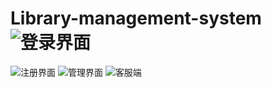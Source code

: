 # Library-management-system![登录界面](https://user-images.githubusercontent.com/37967818/201053808-f7c50a5a-aa54-4114-84f0-fa9c01841d15.png)
![注册界面](https://user-images.githubusercontent.com/37967818/201053821-620e473d-59fd-43ea-b128-9a0a47c7798d.png)
![管理界面](https://user-images.githubusercontent.com/37967818/201053848-92aad338-1cb5-4952-a0ff-c277bfb60502.png)
![客服端](https://user-images.githubusercontent.com/37967818/201053857-b419fa9b-867f-4877-8650-d570b3c4144e.png)
